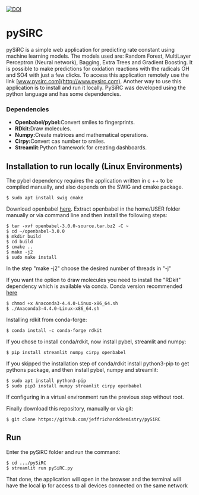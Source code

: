 [![DOI](https://zenodo.org/badge/290038246.svg)](https://zenodo.org/badge/latestdoi/290038246)

# pySiRC
pySiRC is a simple web application for predicting rate constant using machine learning models.
The models used are: Random Forest, MultiLayer Perceptron (Neural network), Bagging, Extra Trees and Gradient Boosting. It is possible to make predictions for oxidation reactions with the radicals OH and SO4 with just a few clicks. To access this application remotely use the link [www.pysirc.com](http://www.pysirc.com).
Another way to use this application is to install and run it locally. PySiRC was developed using the python language and has some dependencies.

### Dependencies
<ul>
<li><b>Openbabel/pybel:</b>Convert smiles to fingerprints.</li>
<li><b>RDkit:</b>Draw molecules.</li>
<li><b>Numpy:</b>Create matrices and mathematical operations.</li>
<li><b>Cirpy:</b>Convert cas number to smiles.</li>
<li><b>Streamlit:</b>Python framework for creating dashboards.</li>
</ul>

## Installation to run locally (Linux Environments)
The pybel dependency requires the application written in c ++ to be compiled manually,
and also depends on the SWIG and cmake package.
```
$ sudo apt install swig cmake
```
Download openbabel [here](https://github.com/openbabel/openbabel/releases/download/openbabel-3-0-0/openbabel-3.0.0-source.tar.bz2).
Extract openbabel in the home/USER folder manually or via command line and then install the following steps:
```
$ tar -xvf openbabel-3.0.0-source.tar.bz2 -C ~
$ cd ~/openbabel-3.0.0
$ mkdir build
$ cd build
$ cmake ..
$ make -j2
$ sudo make install
```
In the step "make -j2" choose the desired number of threads in "-j"

If you want the option to draw molecules you need to install the "RDkit" 
dependency which is available via conda. Conda version recommended [here](https://repo.anaconda.com/archive/Anaconda3-4.4.0-Linux-x86_64.sh)
```
$ chmod +x Anaconda3-4.4.0-Linux-x86_64.sh
$ ./Anaconda3-4.4.0-Linux-x86_64.sh
```
Installing rdkit from conda-forge:
```
$ conda install -c conda-forge rdkit
```
If you chose to install conda/rdkit, now install pybel, streamlit and numpy:
```
$ pip install streamlit numpy cirpy openbabel
```

If you skipped the installation step of conda/rdkit
install python3-pip to get pythons package, and then install pybel, numpy and streamlit:
```
$ sudo apt install python3-pip
$ sudo pip3 install numpy streamlit cirpy openbabel
```
If configuring in a virtual environment run the previous step without root.

Finally download this repository, manually or via git:
```
$ git clone https://github.com/jeffrichardchemistry/pySiRC
```

## Run
Enter the pySiRC folder and run the command:
```
$ cd .../pySiRC
$ streamlit run pySiRC.py
```
That done, the application will open in the browser and the terminal will have the
local ip for access to all devices connected on the same network


